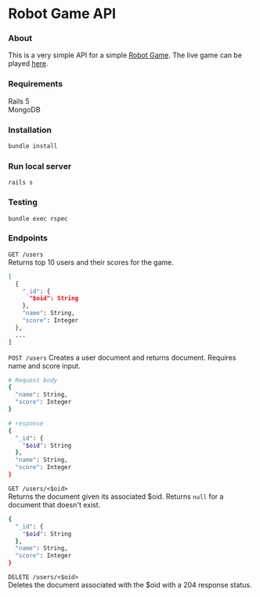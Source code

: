 # Robot Game API

### About 
This is a very simple API for a simple [Robot Game](https://github.com/jdcarey128/robot-game). The live game can be played [here](). 

### Requirements 
Rails 5  
MongoDB 

### Installation
```zsh
bundle install
```

### Run local server 
```
rails s
```

### Testing 
```
bundle exec rspec
```

### Endpoints 
`GET /users`  
Returns top 10 users and their scores for the game. 
```zsh
[
  {
    "_id": {
      "$oid": String
    },
    "name": String,
    "score": Integer
  },
  ...
]
```

`POST /users`
Creates a user document and returns document. Requires name and score input.
```zsh 
# Request body 
{
  "name": String, 
  "score": Integer
}

# response 
{
  "_id": {
    "$oid": String
  },
  "name": String,
  "score": Integer
}
```
`GET /users/<$oid>`  
Returns the document given its associated $oid. Returns `null` for a document that doesn't exist. 
```zsh 
{
  "_id": {
    "$oid": String
  },
  "name": String,
  "score": Integer
}
```

`DELETE /users/<$oid>`  
Deletes the document associated with the $oid with a 204 response status. 
